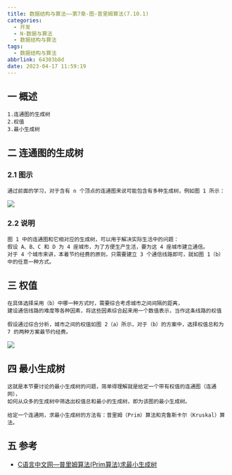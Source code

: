 ```yaml
---
title: 数据结构与算法——第7章-图-普里姆算法(7.10.1)
categories:
  - 开发
  - N-数据与算法
  - 数据结构与算法
tags:
  - 数据结构与算法
abbrlink: 64303b8d
date: 2023-04-17 11:59:19
---
```

## 一 概述

```
1.连通图的生成树
2.权值
3.最小生成树
```

<!--more-->

## 二 连通图的生成树

### 2.1 图示

```
通过前面的学习，对于含有 n 个顶点的连通图来说可能包含有多种生成树，例如图 1 所示：
```

![][1]

### 2.2 说明

```
图 1 中的连通图和它相对应的生成树，可以用于解决实际生活中的问题：
假设 A、B、C 和 D 为 4 座城市，为了方便生产生活，要为这 4 座城市建立通信。
对于 4 个城市来讲，本着节约经费的原则，只需要建立 3 个通信线路即可，就如图 1（b）中的任意一种方式。
```

## 三 权值

```
在具体选择采用（b）中哪一种方式时，需要综合考虑城市之间间隔的距离，
建设通信线路的难度等各种因素，将这些因素综合起来用一个数值表示，当作这条线路的权值

假设通过综合分析，城市之间的权值如图 2（a）所示，对于（b）的方案中，选择权值总和为 7 的两种方案最节约经费。
```

![][2]

## 四 最小生成树

```
这就是本节要讨论的最小生成树的问题，简单得理解就是给定一个带有权值的连通图（连通网），
如何从众多的生成树中筛选出权值总和最小的生成树，即为该图的最小生成树。

给定一个连通网，求最小生成树的方法有：普里姆（Prim）算法和克鲁斯卡尔（Kruskal）算法。
```

## 五 参考

* [C语言中文网—普里姆算法(Prim算法)求最小生成树](https://c.biancheng.net/view/vip_3413.html)


[1]:https://cdn.jsdelivr.net/gh/PGzxc/CDN/blog-data-struct-basic/ds-chap7-10-1-1.png
[2]:https://cdn.jsdelivr.net/gh/PGzxc/CDN/blog-data-struct-basic/ds-chap7-10-1-2.png













